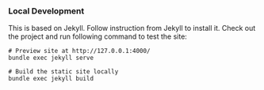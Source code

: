 ### Local Development

This is based on Jekyll. Follow instruction from Jekyll to install it. 
Check out the project and run following command to test the site:

```
# Preview site at http://127.0.0.1:4000/
bundle exec jekyll serve

# Build the static site locally
bundle exec jekyll build  
```
